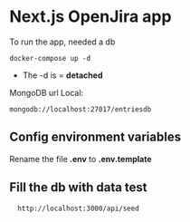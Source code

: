 # Next.js OpenJira app
To run the app, needed a db

```
docker-compose up -d
```

* The -d is = __detached__

MongoDB url Local:

```
mongodb://localhost:27017/entriesdb
```

## Config environment variables
Rename the file __.env__ to __.env.template__

## Fill the db with data test 
```
  http://localhost:3000/api/seed
```